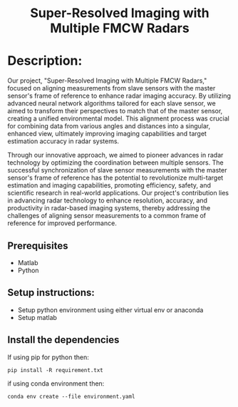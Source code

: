 <h1 align="center"> Super-Resolved Imaging with Multiple FMCW Radars</h1>

# Description: 
Our project, "Super-Resolved Imaging with Multiple FMCW Radars," focused on aligning measurements from slave sensors with the master sensor's frame of reference to enhance radar imaging accuracy. By utilizing advanced neural network algorithms tailored for each slave sensor, we aimed to transform their perspectives to match that of the master sensor, creating a unified environmental model. This alignment process was crucial for combining data from various angles and distances into a singular, enhanced view, ultimately improving imaging capabilities and target estimation accuracy in radar systems.

Through our innovative approach, we aimed to pioneer advances in radar technology by optimizing the coordination between multiple sensors. The successful synchronization of slave sensor measurements with the master sensor's frame of reference has the potential to revolutionize multi-target estimation and imaging capabilities, promoting efficiency, safety, and scientific research in real-world applications. Our project's contribution lies in advancing radar technology to enhance resolution, accuracy, and productivity in radar-based imaging systems, thereby addressing the challenges of aligning sensor measurements to a common frame of reference for improved performance.

## Prerequisites
- Matlab
- Python

## Setup instructions:
- Setup python environment using either virtual env or anaconda
- Setup matlab

## Install the dependencies
If using pip for python then:
```
pip install -R requirement.txt
```

if using conda environment then:
```
conda env create --file environment.yaml
```
